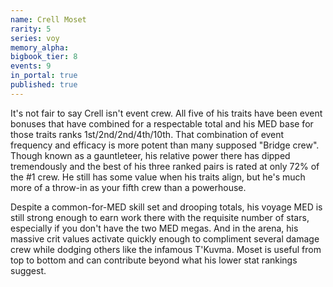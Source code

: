 ```yaml
---
name: Crell Moset
rarity: 5
series: voy
memory_alpha:
bigbook_tier: 8
events: 9
in_portal: true
published: true
---
```


It's not fair to say Crell isn't event crew. All five of his traits have been event bonuses that have combined for a respectable total and his MED base for those traits ranks 1st/2nd/2nd/4th/10th. That combination of event frequency and efficacy is more potent than many supposed "Bridge crew". Though known as a gauntleteer, his relative power there has dipped tremendously and the best of his three ranked pairs is rated at only 72% of the #1 crew. He still has some value when his traits align, but he's much more of a throw-in as your fifth crew than a powerhouse.

Despite a common-for-MED skill set and drooping totals, his voyage MED is still strong enough to earn work there with the requisite number of stars, especially if you don't have the two MED megas. And in the arena, his massive crit values activate quickly enough to compliment several damage crew while dodging others like the infamous T'Kuvma. Moset is useful from top to bottom and can contribute beyond what his lower stat rankings suggest.
